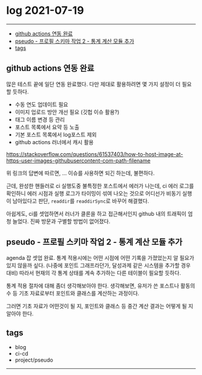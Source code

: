 # log 2021-07-19

--------------------------

- [github actions 연동 완료](#github-actions-연동-완료)
- [pseudo - 프로필 스키마 작업 2 - 통계 계산 모듈 추가](#pseudo---프로필-스키마-작업-2---통계-계산-모듈-추가)
- [tags](#tags)


## github actions 연동 완료

많은 테스트 끝에 일단 연동 완료했다. 다만 제대로 활용하려면 몇 가지 설정이 더 필요할 듯하다.
- 수동 연도 업데이트 필요
- 이미지 업로드 방안 개선 필요 (깃헙 이슈 활용?)
- 태그 이름 변경 등 관리
- 포스트 목록에서 요약 등 노출
- 기본 포스트 목록에서 log포스트 제외
- github actions 러너에서 캐시 활용

https://stackoverflow.com/questions/61537403/how-to-host-image-at-https-user-images-githubusercontent-com-path-filename

위 링크의 답변에 따르면, ... 이슈를 사용하면 되긴 하는데, 불편하다.


근데, 완성한 핸들러로 ci 실행도중 불특정한 포스트에서 에러가 나는데, ci 에러 로그를 확인하니 에러 시점과 실행 로그가 타이밍이 섞여 나오는 것으로 어디선가 비동기 실행이 남아있다고 판단, `readdir`를 `readdirSync`로 바꾸어 해결했다.

아쉽게도, ci를 셋업하면서 러너가 클론을 하고 접근해서인지 github 내의 트래픽이 엄청 늘었다. 진짜 방문과 구별할 방법이 없어졌다.


## pseudo - 프로필 스키마 작업 2 - 통계 계산 모듈 추가

agenda 잡 셋업 완료.
통계 적용시에는 어떤 시점에 어떤 기록을 가졌었는지 알 필요가 있지 않을까 싶다. (나중에 포인트 그래프라던가, 달성과제 같은 시스템을 추가할 경우 대비)
따라서 현재의 각 통계 상태를 계속 추가하는 다른 테이블이 필요할 듯하다.

통계 적용 절차에 대해 좀더 생각해보아야 한다.
생각해보면, 유저가 쓴 포스트나 활동의 수 등 기초 자료로부터 포인트와 클래스를 계산하는 과정이다.

그러면 기초 자료가 어떤것이 될 지, 포인트와 클래스 등 중간 계산 결과는 어떻게 될 지 알아야 한다.



## tags
- blog
- ci-cd
- project/pseudo

--------------------------

